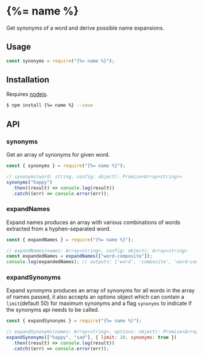 # {%= name %}

Get synonyms of a word and derive possible name expansions.

## Usage

```js
const synonyms = require("{%= name %}");
```

## Installation

Requires [nodejs](http://nodejs.org/).

```sh
$ npm install {%= name %} --save
```

## API

### synonyms

Get an array of synonyms for given word.

```js
const { synonyms } = require("{%= name %}");

// synonyms(word: string, config: object): Promise<Array<string>>
synonyms("happy")
  .then((result) => console.log(result))
  .catch((err) => console.error(err));
```

### expandNames

Expand names produces an array with various combinations of words extracted from a hyphen-separated word.

```js
const { expandNames } = require("{%= name %}");

// expandNames(names: Array<string>, config: object): Array<string>
const expandedNames = expandNames(["word-composite"]);
console.log(expandedNames); // outputs: ['word', 'composite', 'word-composite', 'composite-word']
```

### expandSynonyms

Expand synonyms produces an array of synonyms for all words in the array of names passed, it also accepts an options object which can contain a `limit`(default 50) for maximum synonyms and a flag `synonyms` to indicate if the synonyms api needs to be called.

```js
const { expandSynonyms } = require("{%= name %}");

// expandSynonyms(names: Array<string>, options: object): Promise<Array<string>>
expandSynonyms(["happy", "sad"], { limit: 10, synonyms: true })
  .then((result) => console.log(result))
  .catch((err) => console.error(err));
```
